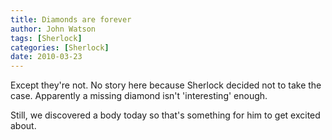 ```yaml
---
title: Diamonds are forever
author: John Watson
tags: [Sherlock]
categories: [Sherlock]
date: 2010-03-23 
---
```

Except they're not. No story here because Sherlock decided not to take the case. Apparently a missing diamond isn't 'interesting' enough.

Still, we discovered a body today so that's something for him to get excited about.